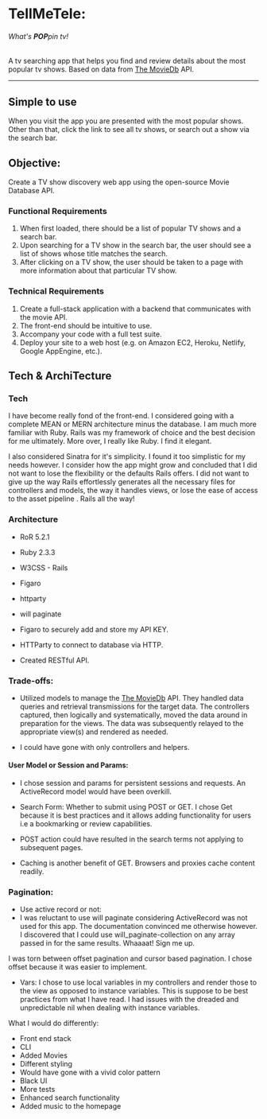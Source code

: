 # TellMeTele:
###### What's <b>POP</b>pin tv!

A tv searching app that helps you find and review details about the most popular tv shows. Based on data from
  [The MovieDb](https://developers.themoviedb.org/3/getting-started) API.

---
## Simple to use

When you visit the app you are presented with the most popular shows. Other than that, click the link to see all tv shows, or search out a show via the search bar.
## Objective:

Create a TV show discovery web app using the open-source Movie Database API.

### Functional Requirements
1. When first loaded, there should be a list of popular TV shows and a search bar.
2. Upon searching for a TV show in the search bar, the user should see a list of shows whose title matches the search.
3. After clicking on a TV show, the user should be taken to a page with more information about that particular TV show.

### Technical Requirements
1. Create a full-stack application with a backend that communicates with the movie API.
2. The front-end should be intuitive to use.
3. Accompany your code with a full test suite.
4. Deploy your site to a web host (e.g. on Amazon EC2, Heroku, Netlify, Google AppEngine, etc.).
## Tech & ArchiTecture

### Tech
I have become really fond of the front-end. I considered going with a complete  MEAN  or MERN architecture minus the  database. I am much more familiar with Ruby. Rails was my framework of choice and the best decision for me ultimately. More over, I really like Ruby. I find it elegant.   

I also considered Sinatra for it's simplicity. I found it too simplistic for my needs however. I consider how the app might grow and concluded that I did not want to lose the flexibility or the defaults Rails offers. I did not want to give up the way Rails effortlessly generates all the necessary files for controllers and models, the way it handles views, or lose the ease of access to the asset pipeline . Rails all the way!

### Architecture
* RoR 5.2.1
* Ruby 2.3.3
* W3CSS - Rails
* Figaro
* httparty
* will paginate

* Figaro to securely add and store my API KEY.
* HTTParty to connect to database via HTTP.
* Created RESTful API.



### Trade-offs:
- Utilized models to manage the  [The MovieDb](https://developers.themoviedb.org/3/getting-started) API. They handled data queries and retrieval transmissions for the target data. The controllers captured, then logically and systematically, moved the data around in preparation for the views. The data was subsequently relayed to the appropriate view(s) and rendered as needed.

* I could have gone with only controllers and helpers.

#### User Model or Session and Params:

- I chose session and params for persistent sessions and requests. An ActiveRecord model would have been overkill. 

- Search Form: Whether to submit using POST or GET. I chose Get because it is best practices and it allows  adding functionality for users i.e a bookmarking or review capabilities. 

- POST action could have resulted in the search terms not applying to subsequent pages.  

- Caching is another benefit of GET. Browsers and proxies cache content readily.

### Pagination:
- Use active record or not:
- I was reluctant to use will paginate considering ActiveRecord was not used for this app. The documentation convinced me otherwise however. I discovered that I could use will_paginate-collection on any array passed in for the same results. Whaaaat! Sign me up. 

I was torn between offset pagination and cursor based pagination. I chose offset because it was easier to implement.

- Vars:
I chose to use local variables in my controllers and render those to the view as opposed to instance variables.  This is suppose to be best practices from what I have read.  I had issues with the dreaded and unpredictable nil when dealing with instance variables.   


What I would do differently:
- Front end stack
- CLI
- Added Movies
- Different styling
- Would have gone with a vivid color pattern
- Black UI 
- More tests
- Enhanced search functionality
- Added music to the homepage
